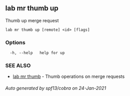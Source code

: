 ## lab mr thumb up

Thumb up merge request

```
lab mr thumb up [remote] <id> [flags]
```

### Options

```
  -h, --help   help for up
```

### SEE ALSO

* [lab mr thumb](lab_mr_thumb.md)	 - Thumb operations on merge requests

###### Auto generated by spf13/cobra on 24-Jan-2021
